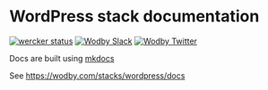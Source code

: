 # WordPress stack documentation

[![wercker status](https://app.wercker.com/status/1cc28d7b1f80c87ecb1e9806f6793121/s/master "wercker status")](https://app.wercker.com/project/byKey/1cc28d7b1f80c87ecb1e9806f6793121)
[![Wodby Slack](http://slack.wodby.com/badge.svg)](http://slack.wodby.com)
[![Wodby Twitter](https://img.shields.io/twitter/follow/wodbyhq.svg?style=social&label=Follow)](https://twitter.com/wodbyhq)

Docs are built using [mkdocs](http://www.mkdocs.org)

See https://wodby.com/stacks/wordpress/docs
